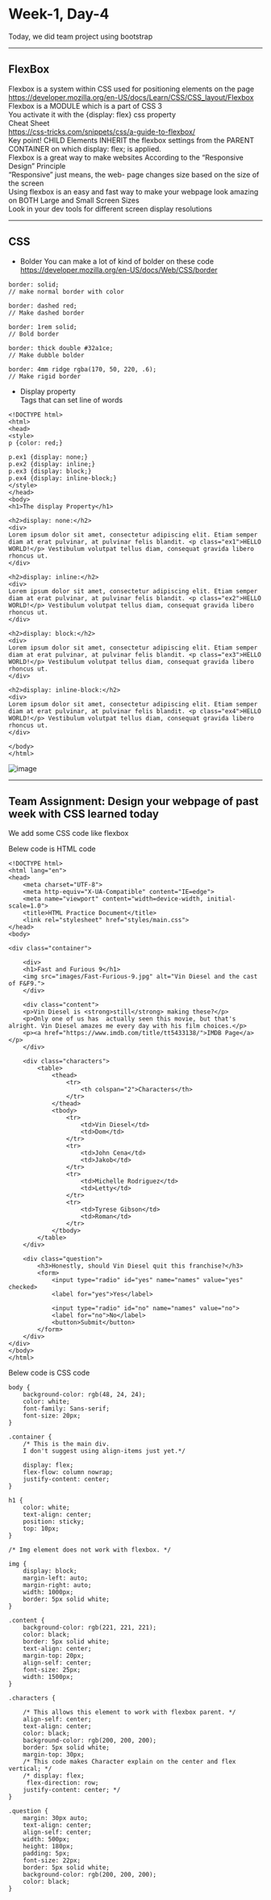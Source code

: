 Week-1, Day-4
===
   
Today, we did team project using bootstrap   
   

* * *
   
   
   
   
FlexBox
---
Flexbox is a system within CSS used for positioning elements on the page   
https://developer.mozilla.org/en-US/docs/Learn/CSS/CSS_layout/Flexbox   
Flexbox is a MODULE which is a part of CSS 3   
You activate it with the {display: flex} css property   
Cheat Sheet   
https://css-tricks.com/snippets/css/a-guide-to-flexbox/   
Key point!  CHILD Elements INHERIT the flexbox settings from the PARENT CONTAINER on which display: flex; is applied.    
Flexbox is a great way to make websites According to the “Responsive Design” Principle   
“Responsive” just means, the web- page changes size based on the size of the screen   
Using flexbox is an easy and fast way to make your webpage look amazing on BOTH Large and Small Screen Sizes   
Look in your dev tools for different screen display resolutions   



   
   
  * * *
   
   
CSS
---
* Bolder
You can make a lot of kind of bolder on these code   
https://developer.mozilla.org/en-US/docs/Web/CSS/border    
```
border: solid;
// make normal border with color

border: dashed red;
// Make dashed border

border: 1rem solid;
// Bold border

border: thick double #32a1ce;
// Make dubble bolder

border: 4mm ridge rgba(170, 50, 220, .6);
// Make rigid border
```

   
* Display property   
Tags that can set line of words
```
<!DOCTYPE html>
<html>
<head>
<style>
p {color: red;}

p.ex1 {display: none;}
p.ex2 {display: inline;}
p.ex3 {display: block;}
p.ex4 {display: inline-block;}
</style>
</head>
<body>
<h1>The display Property</h1>

<h2>display: none:</h2>
<div>
Lorem ipsum dolor sit amet, consectetur adipiscing elit. Etiam semper diam at erat pulvinar, at pulvinar felis blandit. <p class="ex1">HELLO WORLD!</p> Vestibulum volutpat tellus diam, consequat gravida libero rhoncus ut.
</div>

<h2>display: inline:</h2>
<div>
Lorem ipsum dolor sit amet, consectetur adipiscing elit. Etiam semper diam at erat pulvinar, at pulvinar felis blandit. <p class="ex2">HELLO WORLD!</p> Vestibulum volutpat tellus diam, consequat gravida libero rhoncus ut.
</div>

<h2>display: block:</h2>
<div>
Lorem ipsum dolor sit amet, consectetur adipiscing elit. Etiam semper diam at erat pulvinar, at pulvinar felis blandit. <p class="ex3">HELLO WORLD!</p> Vestibulum volutpat tellus diam, consequat gravida libero rhoncus ut.
</div>

<h2>display: inline-block:</h2>
<div>
Lorem ipsum dolor sit amet, consectetur adipiscing elit. Etiam semper diam at erat pulvinar, at pulvinar felis blandit. <p class="ex4">HELLO WORLD!</p> Vestibulum volutpat tellus diam, consequat gravida libero rhoncus ut.
</div>

</body>
</html>
```
   
![image](https://user-images.githubusercontent.com/57173871/125065147-6e28bf80-e0ec-11eb-964d-26f4fee3ffcc.png)


 

 * * *    
Team Assignment: Design your webpage of past week with CSS learned today 
---
We add some CSS code like flexbox   


Belew code is HTML code
```
<!DOCTYPE html>
<html lang="en">
<head>
    <meta charset="UTF-8">
    <meta http-equiv="X-UA-Compatible" content="IE=edge">
    <meta name="viewport" content="width=device-width, initial-scale=1.0">
    <title>HTML Practice Document</title>
    <link rel="stylesheet" href="styles/main.css">
</head>
<body>

<div class="container">

    <div>
    <h1>Fast and Furious 9</h1>
    <img src="images/Fast-Furious-9.jpg" alt="Vin Diesel and the cast of F&F9.">
    </div>

    <div class="content">
    <p>Vin Diesel is <strong>still</strong> making these?</p>
    <p>Only one of us has  actually seen this movie, but that's alright. Vin Diesel amazes me every day with his film choices.</p>
    <p><a href="https://www.imdb.com/title/tt5433138/">IMDB Page</a></p>
    </div>

    <div class="characters">
        <table>
            <thead>
                <tr>
                    <th colspan="2">Characters</th>
                </tr>
            </thead>
            <tbody>
                <tr>
                    <td>Vin Diesel</td>
                    <td>Dom</td>
                </tr>
                <tr>
                    <td>John Cena</td>
                    <td>Jakob</td>
                </tr>
                <tr>
                    <td>Michelle Rodriguez</td>
                    <td>Letty</td>
                </tr>
                <tr>
                    <td>Tyrese Gibson</td>
                    <td>Roman</td>
                </tr>
            </tbody>
        </table>
    </div>

    <div class="question">
        <h3>Honestly, should Vin Diesel quit this franchise?</h3>
        <form>
            <input type="radio" id="yes" name="names" value="yes" checked>
            <label for="yes">Yes</label>
            
            <input type="radio" id="no" name="names" value="no">
            <label for="no">No</label>
            <button>Submit</button>
        </form>
    </div>
</div>
</body>
</html>
```

Belew code is CSS code   
```
body {
    background-color: rgb(48, 24, 24);
    color: white;
    font-family: Sans-serif;
    font-size: 20px;
}

.container {
    /* This is the main div. 
    I don't suggest using align-items just yet.*/

    display: flex;
    flex-flow: column nowrap;
    justify-content: center;
}

h1 {
    color: white;
    text-align: center;
    position: sticky;
    top: 10px;
}

/* Img element does not work with flexbox. */

img {
    display: block;
    margin-left: auto;
    margin-right: auto;
    width: 1000px;
    border: 5px solid white;
}

.content {
    background-color: rgb(221, 221, 221);
    color: black;
    border: 5px solid white;
    text-align: center;
    margin-top: 20px;
    align-self: center;
    font-size: 25px;
    width: 1500px;
}

.characters {

    /* This allows this element to work with flexbox parent. */
    align-self: center;
    text-align: center;
    color: black;
    background-color: rgb(200, 200, 200);
    border: 5px solid white;
    margin-top: 30px;
    /* This code makes Character explain on the center and flex vertical; */
    /* display: flex;
     flex-direction: row; 
    justify-content: center; */
}

.question {
    margin: 30px auto;
    text-align: center;
    align-self: center;
    width: 500px;
    height: 180px;
    padding: 5px;
    font-size: 22px;
    border: 5px solid white;
    background-color: rgb(200, 200, 200);
    color: black;
}
```
